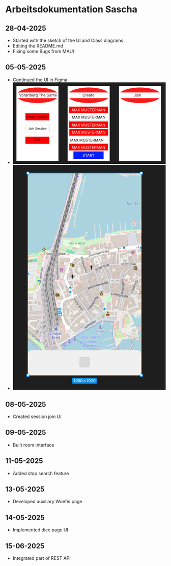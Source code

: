 # Arbeitsdokumentation Sascha



## 28-04-2025

* Started with the sketch of the UI and Class diagrams
* Editing the README.md
* Fixing some Bugs from MAUI


## 05-05-2025

* Continued the UI in Figma
* ![UI_Vorarlberg-The-Game](/img/Figma1.png)
* ![UI_Vorarlberg-The-Game](/img/Figma2.png)


## 08-05-2025

* Created session join UI 

## 09-05-2025

* Built room interface 

## 11-05-2025

* Added stop search feature 

## 13-05-2025

* Developed auxiliary Wuefei page 

## 14-05-2025

* Implemented dice page UI 

## 15-06-2025

* Integrated part of REST API
